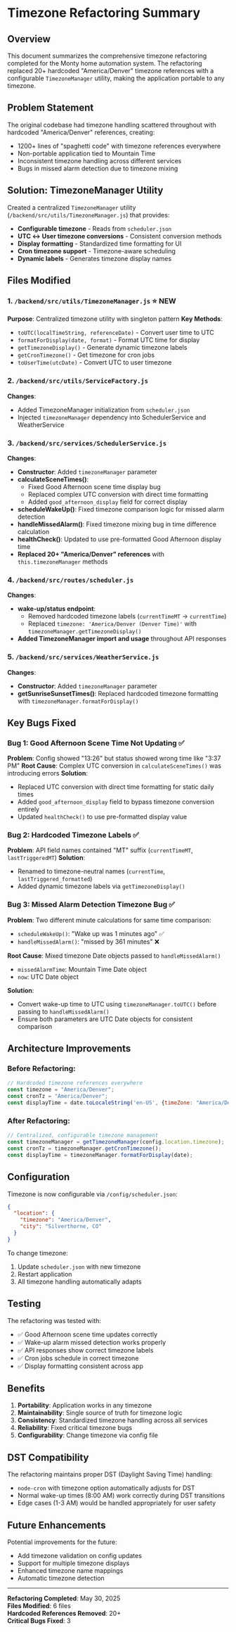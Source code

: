 # Timezone Refactoring Summary

## Overview

This document summarizes the comprehensive timezone refactoring completed for the Monty home automation system. The refactoring replaced 20+ hardcoded "America/Denver" timezone references with a configurable `TimezoneManager` utility, making the application portable to any timezone.

## Problem Statement

The original codebase had timezone handling scattered throughout with hardcoded "America/Denver" references, creating:
- 1200+ lines of "spaghetti code" with timezone references everywhere
- Non-portable application tied to Mountain Time
- Inconsistent timezone handling across different services
- Bugs in missed alarm detection due to timezone mixing

## Solution: TimezoneManager Utility

Created a centralized `TimezoneManager` utility (`/backend/src/utils/TimezoneManager.js`) that provides:

- **Configurable timezone** - Reads from `scheduler.json`
- **UTC ↔ User timezone conversions** - Consistent conversion methods
- **Display formatting** - Standardized time formatting for UI
- **Cron timezone support** - Timezone-aware scheduling
- **Dynamic labels** - Generates timezone display names

## Files Modified

### 1. `/backend/src/utils/TimezoneManager.js` ⭐ NEW
**Purpose**: Centralized timezone utility with singleton pattern
**Key Methods**:
- `toUTC(localTimeString, referenceDate)` - Convert user time to UTC
- `formatForDisplay(date, format)` - Format UTC time for display
- `getTimezoneDisplay()` - Generate dynamic timezone labels
- `getCronTimezone()` - Get timezone for cron jobs
- `toUserTime(utcDate)` - Convert UTC to user timezone

### 2. `/backend/src/utils/ServiceFactory.js`
**Changes**: 
- Added TimezoneManager initialization from `scheduler.json`
- Injected `timezoneManager` dependency into SchedulerService and WeatherService

### 3. `/backend/src/services/SchedulerService.js` 
**Changes**:
- **Constructor**: Added `timezoneManager` parameter
- **calculateSceneTimes()**: 
  - Fixed Good Afternoon scene time display bug
  - Replaced complex UTC conversion with direct time formatting
  - Added `good_afternoon_display` field for correct display
- **scheduleWakeUp()**: Fixed timezone comparison logic for missed alarm detection
- **handleMissedAlarm()**: Fixed timezone mixing bug in time difference calculation
- **healthCheck()**: Updated to use pre-formatted Good Afternoon display time
- **Replaced 20+ "America/Denver" references** with `this.timezoneManager` methods

### 4. `/backend/src/routes/scheduler.js`
**Changes**:
- **wake-up/status endpoint**: 
  - Removed hardcoded timezone labels (`currentTimeMT` → `currentTime`)
  - Replaced `timezone: 'America/Denver (Denver Time)'` with `timezoneManager.getTimezoneDisplay()`
- **Added TimezoneManager import and usage** throughout API responses

### 5. `/backend/src/services/WeatherService.js`
**Changes**:
- **Constructor**: Added `timezoneManager` parameter
- **getSunriseSunsetTimes()**: Replaced hardcoded timezone formatting with `timezoneManager.formatForDisplay()`

## Key Bugs Fixed

### Bug 1: Good Afternoon Scene Time Not Updating ✅
**Problem**: Config showed "13:26" but status showed wrong time like "3:37 PM"
**Root Cause**: Complex UTC conversion in `calculateSceneTimes()` was introducing errors
**Solution**: 
- Replaced UTC conversion with direct time formatting for static daily times
- Added `good_afternoon_display` field to bypass timezone conversion entirely
- Updated `healthCheck()` to use pre-formatted display value

### Bug 2: Hardcoded Timezone Labels ✅  
**Problem**: API field names contained "MT" suffix (`currentTimeMT`, `lastTriggeredMT`)
**Solution**: 
- Renamed to timezone-neutral names (`currentTime`, `lastTriggered_formatted`)
- Added dynamic timezone labels via `getTimezoneDisplay()`

### Bug 3: Missed Alarm Detection Timezone Bug ✅
**Problem**: Two different minute calculations for same time comparison:
- `scheduleWakeUp()`: "Wake up was 1 minutes ago" ✅
- `handleMissedAlarm()`: "missed by 361 minutes" ❌ 

**Root Cause**: Mixed timezone Date objects passed to `handleMissedAlarm()`
- `missedAlarmTime`: Mountain Time Date object  
- `now`: UTC Date object

**Solution**: 
- Convert wake-up time to UTC using `timezoneManager.toUTC()` before passing to `handleMissedAlarm()`
- Ensure both parameters are UTC Date objects for consistent comparison

## Architecture Improvements

### Before Refactoring:
```javascript
// Hardcoded timezone references everywhere
const timezone = "America/Denver";
const cronTz = "America/Denver"; 
const displayTime = date.toLocaleString('en-US', {timeZone: "America/Denver"});
```

### After Refactoring:
```javascript
// Centralized, configurable timezone management
const timezoneManager = getTimezoneManager(config.location.timezone);
const cronTz = timezoneManager.getCronTimezone();
const displayTime = timezoneManager.formatForDisplay(date);
```

## Configuration

Timezone is now configurable via `/config/scheduler.json`:

```json
{
  "location": {
    "timezone": "America/Denver",
    "city": "Silverthorne, CO"
  }
}
```

To change timezone:
1. Update `scheduler.json` with new timezone
2. Restart application
3. All timezone handling automatically adapts

## Testing

The refactoring was tested with:
- ✅ Good Afternoon scene time updates correctly
- ✅ Wake-up alarm missed detection works properly  
- ✅ API responses show correct timezone labels
- ✅ Cron jobs schedule in correct timezone
- ✅ Display formatting consistent across app

## Benefits

1. **Portability**: Application works in any timezone
2. **Maintainability**: Single source of truth for timezone logic
3. **Consistency**: Standardized timezone handling across all services
4. **Reliability**: Fixed critical timezone bugs
5. **Configurability**: Change timezone via config file

## DST Compatibility

The refactoring maintains proper DST (Daylight Saving Time) handling:
- `node-cron` with timezone option automatically adjusts for DST
- Normal wake-up times (8:00 AM) work correctly during DST transitions
- Edge cases (1-3 AM) would be handled appropriately for user safety

## Future Enhancements

Potential improvements for the future:
- Add timezone validation on config updates
- Support for multiple timezone displays 
- Enhanced timezone name mappings
- Automatic timezone detection

---

**Refactoring Completed**: May 30, 2025  
**Files Modified**: 6 files  
**Hardcoded References Removed**: 20+  
**Critical Bugs Fixed**: 3